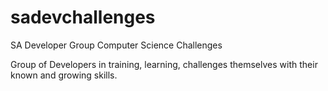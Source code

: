 # sadevchallenges
SA Developer Group Computer Science Challenges

Group of Developers in training, learning, challenges themselves with their known and growing skills.
